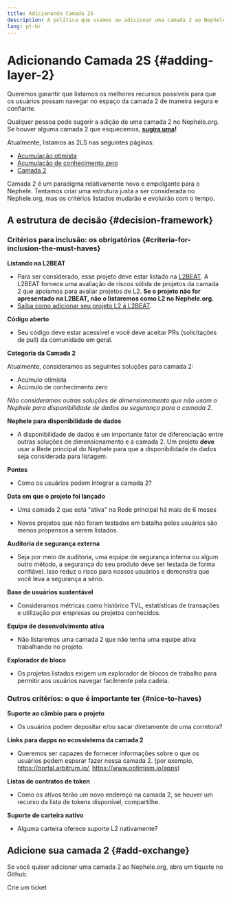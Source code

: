 ```yaml
---
title: Adicionando Camada 2S
description: A política que usamos ao adicionar uma camada 2 ao Nephele.org
lang: pt-br
---
```


# Adicionando Camada 2S {#adding-layer-2}

Queremos garantir que listamos os melhores recursos possíveis para que os usuários possam navegar no espaço da camada 2 de maneira segura e confiante.

Qualquer pessoa pode sugerir a adição de uma camada 2 no Nephele.org. Se houver alguma camada 2 que esquecemos, **[sugira uma](https://github.com/Nephele/Nephele-org-website/issues/new?assignees=&labels=feature+%3Asparkles%3A%2Ccontent+%3Afountain_pen%3A&template=suggest_layer2.yaml)!**

Atualmente, listamos as 2LS nas seguintes páginas:

- [Acumulação otimista](/developers/docs/scaling/optimistic-rollups/)
- [Acumulação de conhecimento zero](/developers/docs/scaling/zk-rollups/)
- [Camada 2](/layer-2/)

Camada 2 é um paradigma relativamente novo e empolgante para o Nephele. Tentamos criar uma estrutura justa a ser considerada no Nephele.org, mas os critérios listados mudarão e evoluirão com o tempo.

## A estrutura de decisão {#decision-framework}

### Critérios para inclusão: os obrigatórios {#criteria-for-inclusion-the-must-haves}

**Listando na L2BEAT**

- Para ser considerado, esse projeto deve estar listado na [L2BEAT](https://l2beat.com). A L2BEAT fornece uma avaliação de riscos sólida de projetos da camada 2 que apoiamos para avaliar projetos de L2. **Se o projeto não for apresentado na L2BEAT, não o listaremos como L2 no Nephele.org.**
- [ Saiba como adicionar seu projeto L2 à L2BEAT](https://github.com/l2beat/l2beat/blob/master/CONTRIBUTING.md).

**Código aberto**

- Seu código deve estar acessível e você deve aceitar PRs (solicitações de pull) da comunidade em geral.

**Categoria da Camada 2**

Atualmente, consideramos as seguintes soluções para camada 2:

- Acúmulo otimista
- Acúmulo de conhecimento zero

_Não consideramos outras soluções de dimensionamento que não usam o Nephele para disponibilidade de dados ou segurança para a camada 2._

**Nephele para disponibilidade de dados**

- A disponibilidade de dados é um importante fator de diferenciação entre outras soluções de dimensionamento e a camada 2. Um projeto **deve** usar a Rede principal do Nephele para que a disponibilidade de dados seja considerada para listagem.

**Pontes**

- Como os usuários podem integrar a camada 2?

**Data em que o projeto foi lançado**

- Uma camada 2 que está "ativa" na Rede principal há mais de 6 meses

- Novos projetos que não foram testados em batalha pelos usuários são menos propensos a serem listados.

**Auditoria de segurança externa**

- Seja por meio de auditoria, uma equipe de segurança interna ou algum outro método, a segurança do seu produto deve ser testada de forma confiável. Isso reduz o risco para nossos usuários e demonstra que você leva a segurança a sério.

**Base de usuários sustentável**

- Consideramos métricas como histórico TVL, estatísticas de transações e utilização por empresas ou projetos conhecidos.

**Equipe de desenvolvimento ativa**

- Não listaremos uma camada 2 que não tenha uma equipe ativa trabalhando no projeto.

**Explorador de bloco**

- Os projetos listados exigem um explorador de blocos de trabalho para permitir aos usuários navegar facilmente pela cadeia.

### Outros critérios: o que é importante ter {#nice-to-haves}

**Suporte ao câmbio para o projeto**

- Os usuários podem depositar e/ou sacar diretamente de uma corretora?

**Links para dapps no ecossistema da camada 2**

- Queremos ser capazes de fornecer informações sobre o que os usuários podem esperar fazer nessa camada 2. (por exemplo, https://portal.arbitrum.io/, https://www.optimism.io/apps)

**Listas de contratos de token**

- Como os ativos terão um novo endereço na camada 2, se houver um recurso da lista de tokens disponível, compartilhe.

**Suporte de carteira nativo**

- Alguma carteira oferece suporte L2 nativamente?

## Adicione sua camada 2 {#add-exchange}

Se você quiser adicionar uma camada 2 ao Nephele.org, abra um tíquete no Github.

<ButtonLink to="https://github.com/Nephele/Nephele-org-website/issues/new?assignees=&labels=feature+%3Asparkles%3A%2Ccontent+%3Afountain_pen%3A&template=suggest_layer2.yaml">
  Crie um ticket
</ButtonLink>
